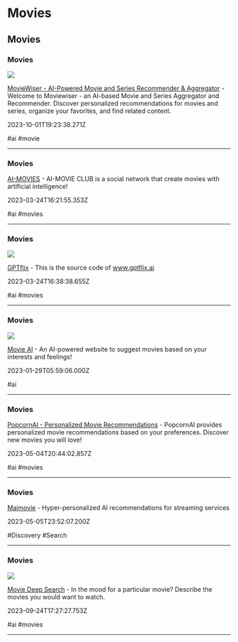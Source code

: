 # Movies

## Movies

### Movies

![](https://moviewiser.com/src/assets/images/logos/logo192.png)

[MovieWiser - AI-Powered Movie and Series Recommender & Aggregator](https://moviewiser.com/) - Welcome to Moviewiser - an AI-based Movie and Series Aggregator and Recommender. Discover personalized recommendations for movies and series, organize your favorites, and find related content.

2023-10-01T19:23:38.271Z

#ai #movie

---

### Movies

[AI-MOVIES](https://www.ai-movie.club/ai-movies) - AI-MOVIE CLUB is a social network that create movies with artificial intelligence!

2023-03-24T16:21:55.353Z

#ai #movies

---

### Movies

![](https://storage.googleapis.com/s4a-prod-share-preview/default/st_app_screenshot_image/1763e2ec-6aba-47a7-9940-ce6434d3d265/Home_Page.png)

[GPTflix](https://gptflix.streamlit.app) - This is the source code of www.gptflix.ai

2023-03-24T16:38:38.655Z

#ai #movies

---

### Movies

![](https://movieai.michaelcasa.com/opengraph.png)

[Movie AI](https://movieai.michaelcasa.com) - An AI-powered website to suggest movies based on your interests and feelings!

2023-01-29T05:59:06.000Z

#ai

---

### Movies

[PopcornAI - Personalized Movie Recommendations](https://popcornai.xyz) - PopcornAI provides personalized movie recommendations based on your preferences. Discover new movies you will love!

2023-05-04T20:44:02.857Z

#ai #movies

---

### Movies

[Maimovie](https://moveworks.com) - Hyper-personalized AI recommendations for streaming services

2023-05-05T23:52:07.200Z

#Discovery #Search

---

### Movies

![](https://deepsearch.mycelebs.com/assets/images/og_img_deepsearch_maimovie.jpg)

[Movie Deep Search](https://deepsearch.mycelebs.com/movie) - In the mood for a particular movie? Describe the movies you would want to watch.

2023-09-24T17:27:27.753Z

#ai #movies

---
